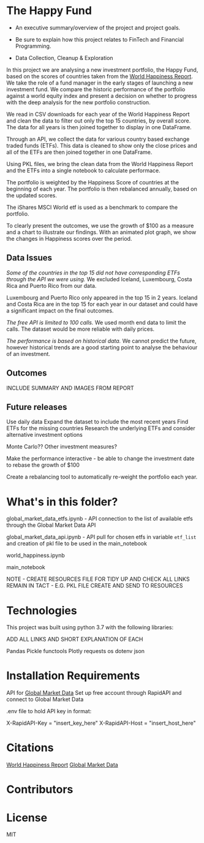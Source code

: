 # The Happy Fund

* An executive summary/overview of the project and project goals.

* Be sure to explain how this project relates to FinTech and Financial Programming.
* Data Collection, Cleanup & Exploration

In this project we are analysing a new investment portfolio, the Happy Fund, based on the scores of countries taken from the [World Happiness Report](https://worldhappiness.report/). We take the role of a fund manager in the early stages of launching a new investment fund. We compare the historic performance of the portfolio against a world equity index and present a decision on whether to progress with the deep analysis for the new portfolio construction. 

We read in CSV downloads for each year of the World Happiness Report and clean the data to filter out only the top 15 countries, by overall score. The data for all years is then joined together to display in one DataFrame.

Through an API, we collect the data for various country based exchange traded funds (ETFs). This data is cleaned to show only the close prices and all of the ETFs are then joined together in one DataFrame.

Using PKL files, we bring the clean data from the World Happiness Report and the ETFs into a single notebook to calculate performace. 

The portfolio is weighted by the Happiness Score of countries at the beginning of each year. The portfolio is then rebalanced annually, based on the updated scores. 

The iShares MSCI World etf is used as a benchmark to compare the portfolio. 

To clearly present the outcomes, we use the growth of $100 as a measure and a chart to illustrate our findings. With an animated plot graph, we show the changes in Happiness scores over the period. 

## Data Issues

*Some of the countries in the top 15 did not have corresponding ETFs through the API we were using.*
We excluded Iceland, Luxembourg, Costa Rica and Puerto Rico from our data. 

Luxembourg and Puerto Rico only appeared in the top 15 in 2 years. Iceland and Costa Rica are in the top 15 for each year in our dataset and could have a significant impact on the final outcomes.

*The free API is limited to 100 calls.*
We used month end data to limit the calls. The dataset would be more reliable with daily prices.

*The performance is based on historical data.*
We cannot predict the future, however historical trends are a good starting point to analyse the behaviour of an investment.

## Outcomes

INCLUDE SUMMARY AND IMAGES FROM REPORT

## Future releases
Use daily data 
Expand the dataset to include the most recent years
Find ETFs for the missing countries
Research the underlying ETFs and consider alternative investment options 

Monte Carlo?? 
Other investment measures?

Make the performance interactive - be able to change the investment date to rebase the growth of $100

Create a rebalancing tool to automatically re-weight the portfolio each year.

# What's in this folder?

global_market_data_etfs.ipynb - API connection to the list of available etfs through the Global Market Data API

global_market_data_api.ipynb - API pull for chosen etfs in variable ```etf_list``` and creation of pkl file to be used in the main_notebook

world_happiness.ipynb

main_notebook

NOTE - CREATE RESOURCES FILE FOR TIDY UP AND CHECK ALL LINKS REMAIN IN TACT - E.G. PKL FILE CREATE AND SEND TO RESOURCES


# Technologies 

This project was built using python 3.7 with the following libraries:

ADD ALL LINKS AND SHORT EXPLANATION OF EACH 

Pandas
Pickle
functools
Plotly
requests
os
dotenv
json

# Installation Requirements

API for [Global Market Data](https://rapidapi.com/attulab-attulab-default/api/global-market-data/)
Set up free account through RapidAPI and connect to Global Market Data

.env file to hold API key in format:

X-RapidAPI-Key = "insert_key_here"
X-RapidAPI-Host = "insert_host_here"


# Citations

[World Happiness Report](https://www.kaggle.com/datasets/unsdsn/world-happiness)
[Global Market Data](https://rapidapi.com/attulab-attulab-default/api/global-market-data/)


# Contributors 

# License

MIT
